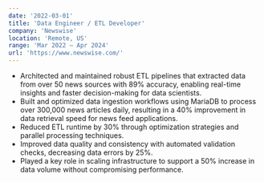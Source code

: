 ```yaml
---
date: '2022-03-01'
title: 'Data Engineer / ETL Developer'
company: 'Newswise'
location: 'Remote, US'
range: 'Mar 2022 – Apr 2024'
url: 'https://www.newswise.com/'
---
```


- Architected and maintained robust ETL pipelines that extracted data from over 50 news sources with 89% accuracy, enabling real-time insights and faster decision-making for data scientists.
- Built and optimized data ingestion workflows using MariaDB to process over 300,000 news articles daily, resulting in a 40% improvement in data retrieval speed for news feed applications.
- Reduced ETL runtime by 30% through optimization strategies and parallel processing techniques.
- Improved data quality and consistency with automated validation checks, decreasing data errors by 25%.
- Played a key role in scaling infrastructure to support a 50% increase in data volume without compromising performance.

